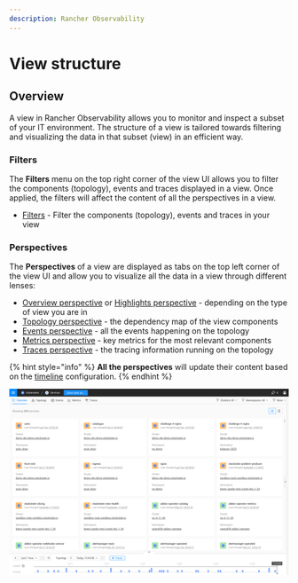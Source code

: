 ```yaml
---
description: Rancher Observability
---
```


# View structure

## Overview

A view in Rancher Observability allows you to monitor and inspect a subset of your IT environment. The structure of a view is tailored towards filtering and visualizing the data in that subset (view) in an efficient way.

### Filters

The **Filters** menu on the top right corner of the view UI allows you to filter the components (topology), events and traces displayed in a view. Once applied, the filters will affect the content of all the perspectives in a view.

* [Filters](k8s-filters.md) - Filter the components (topology), events and traces in your view

### Perspectives

The **Perspectives** of a view are displayed as tabs on the top left corner of the view UI and allow you to visualize all the data in a view through different lenses:

* [Overview perspective](k8s-overview-perspective.md) or [Highlights perspective](k8s-highlights-perspective.md) - depending on the type of view you are in
* [Topology perspective](k8s-topology-perspective.md) - the dependency map of the view components
* [Events perspective](k8s-events-perspective.md) - all the events happening on the topology
* [Metrics perspective](k8s-metrics-perspective.md) - key metrics for the most relevant components
* [Traces perspective](k8s-traces-perspective.md) - the tracing information running on the topology

{% hint style="info" %}
**All the perspectives** will update their content based on the [timeline](../stackstate-ui/k8sTs-timeline-time-travel.md) configuration.
{% endhint %}

![Overview cards layout](../../.gitbook/assets/k8s/k8s-overview-perspective-cards-layout.png)

